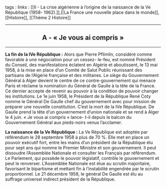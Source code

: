 tags : 
links : [[II - La crise algérienne à l’origine de la naissance de la Ve République (1958- 1962).]],[[La France une nouvelle place dans le monde]], [[Histoire]], [[Thème 2 Histoire]]

****

<h2 style="text-align: center;"> A - « Je vous ai compris » </h2>

****

**La fin de la IVe République :**  Alors que Pierre Pflimlin, considéré comme favorable à une négociation pour un cessez- le-feu, est nommé Président du Conseil, des manifestations éclatent en Algérie et aboutissent, le 13 mai 1958, à la mise en place d’un Comité de Salut Public réunissant des partisans de l’Algérie française et des militaires. Le siège du Gouvernement  Général  à  Alger  devient  le  centre  de  ce  contre-gouvernement  qui  menace  Paris  et  réclame  la nomination du Général de Gaulle à la tête de la France. Ce dernier accepte de revenir au pouvoir à la condition de pouvoir changer les institutions. Le 1e juin 1958, le Président de la République René Coty nomme le Général De Gaulle chef du gouvernement avec pour mission de préparer une nouvelle constitution. C’est la mort de la IVe République. De Gaulle prend la tête d’un gouvernement d’union nationale et se rend à Alger le 4 juin. « Je vous ai compris » lance- t-il depuis le balcon du Gouvernement Général aux pieds-noirs venus l’acclamer. 

**La naissance de la Ve République :**   La Ve République est adoptée par référendum le 28 septembre 1958 à plus de 70 %. Elle met en place un pouvoir exécutif fort, entre les mains d’un président de la République élu pour sept ans qui nomme le Premier Ministre et son gouvernement. Il peut dissoudre l’Assemblée Nationale et consulter les Français par référendum. Le Parlement, qui possède le pouvoir législatif, contrôle le gouvernement et peut le renverser. L’Assemblée Nationale est élue au scrutin majoritaire, favorisant le bipartisme et mettant fin à l’instabilité engendrée par le scrutin proportionnel. Le 21 décembre 1958, le général De Gaulle est élu au suffrage universel indirect président de la République.